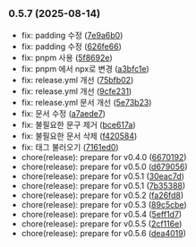 ## <small>0.5.7 (2025-08-14)</small>

* fix: padding 수정 ([7e9a6b0](https://github.com/mlnwns/snap-spot-journey/commit/7e9a6b0))
* fix: padding 수정 ([626fe66](https://github.com/mlnwns/snap-spot-journey/commit/626fe66))
* fix: pnpm 사용 ([5f8692e](https://github.com/mlnwns/snap-spot-journey/commit/5f8692e))
* fix: pnpm 에서 npx로 변경 ([a3bfc1e](https://github.com/mlnwns/snap-spot-journey/commit/a3bfc1e))
* fix: release.yml 개선 ([75bfb02](https://github.com/mlnwns/snap-spot-journey/commit/75bfb02))
* fix: release.yml 개선 ([9cfe231](https://github.com/mlnwns/snap-spot-journey/commit/9cfe231))
* fix: release.yml 문서 개선 ([5e73b23](https://github.com/mlnwns/snap-spot-journey/commit/5e73b23))
* fix: 문서 수정 ([a7aede7](https://github.com/mlnwns/snap-spot-journey/commit/a7aede7))
* fix: 불필요한 문구 제거 ([bce617a](https://github.com/mlnwns/snap-spot-journey/commit/bce617a))
* fix: 불필요한 문서 삭제 ([f420584](https://github.com/mlnwns/snap-spot-journey/commit/f420584))
* fix: 태그 불러오기 ([7161ed0](https://github.com/mlnwns/snap-spot-journey/commit/7161ed0))
* chore(release): prepare for v0.4.0 ([6670192](https://github.com/mlnwns/snap-spot-journey/commit/6670192))
* chore(release): prepare for v0.5.0 ([d679056](https://github.com/mlnwns/snap-spot-journey/commit/d679056))
* chore(release): prepare for v0.5.1 ([30eac7d](https://github.com/mlnwns/snap-spot-journey/commit/30eac7d))
* chore(release): prepare for v0.5.1 ([7b35388](https://github.com/mlnwns/snap-spot-journey/commit/7b35388))
* chore(release): prepare for v0.5.2 ([fa26fd8](https://github.com/mlnwns/snap-spot-journey/commit/fa26fd8))
* chore(release): prepare for v0.5.3 ([89c5cbe](https://github.com/mlnwns/snap-spot-journey/commit/89c5cbe))
* chore(release): prepare for v0.5.4 ([5eff1d7](https://github.com/mlnwns/snap-spot-journey/commit/5eff1d7))
* chore(release): prepare for v0.5.5 ([2cf116e](https://github.com/mlnwns/snap-spot-journey/commit/2cf116e))
* chore(release): prepare for v0.5.6 ([dea4019](https://github.com/mlnwns/snap-spot-journey/commit/dea4019))



